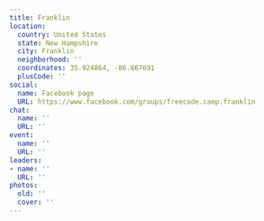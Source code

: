 ```yaml
---
title: Franklin
location:
  country: United States
  state: New Hampshire
  city: Franklin
  neighborhood: ''
  coordinates: 35.924864, -86.867691
  plusCode: ''
social:
  name: Facebook page
  URL: https://www.facebook.com/groups/freecode.camp.franklin
chat:
  name: ''
  URL: ''
event:
  name: ''
  URL: ''
leaders:
- name: ''
  URL: ''
photos:
  old: ''
  cover: ''
---
```


